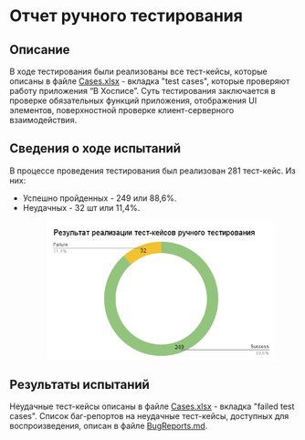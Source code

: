<h1>Отчет ручного тестирования</h1>

<h2>Описание</h2>
В ходе тестирования были реализованы все тест-кейсы, которые описаны в файле 
  <a href="Cases.xlsx">Cases.xlsx</a> 
  - вкладка "test cases", которые проверяют работу приложения “В Хосписе”.
Суть тестирования заключается в проверке обязательных функций приложения, отображения UI элементов, поверхностной проверке клиент-серверного взаимодействия.

<h2>Сведения о ходе испытаний</h2>
В процессе проведения тестирования был реализован 281 тест-кейс. Из них: 
<div>
  <ul>
    <li>Успешно пройденных - 249 или 88,6%.</li>
    <li>Неудачных - 32 шт или 11,4%.</li>
    <figure>
      <img src="./images/ResultManual.png"> 
    </figure>
  </ul>
</div>



<h2>Результаты испытаний</h2>
Неудачные тест-кейсы описаны в файле 
  <a href="Cases.xlsx">Cases.xlsx</a> 
  - вкладка "failed test cases".
Список баг-репортов на неудачные тест-кейсы, доступных для воспроизведения, описан в файле 
  <a href="BugReports.md">BugReports.md</a>.

